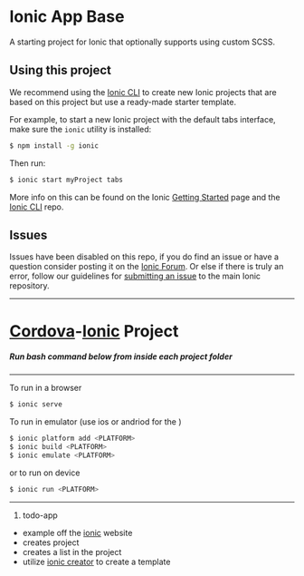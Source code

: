 Ionic App Base
=====================

A starting project for Ionic that optionally supports using custom SCSS.

## Using this project

We recommend using the [Ionic CLI](https://github.com/driftyco/ionic-cli) to create new Ionic projects that are based on this project but use a ready-made starter template.

For example, to start a new Ionic project with the default tabs interface, make sure the `ionic` utility is installed:

```bash
$ npm install -g ionic
```

Then run:

```bash
$ ionic start myProject tabs
```

More info on this can be found on the Ionic [Getting Started](http://ionicframework.com/getting-started) page and the [Ionic CLI](https://github.com/driftyco/ionic-cli) repo.

## Issues
Issues have been disabled on this repo, if you do find an issue or have a question consider posting it on the [Ionic Forum](http://forum.ionicframework.com/).  Or else if there is truly an error, follow our guidelines for [submitting an issue](http://ionicframework.com/submit-issue/) to the main Ionic repository.

---

# [Cordova](https://cordova.apache.org/)-[Ionic](http://ionicframework.com/) Project

##### Run bash command below from inside each project folder
---
To run in a browser
``` bash
$ ionic serve
```
To run in <PLATFORM> emulator (use ios or andriod for the <PLATFORM>)
``` bash
$ ionic platform add <PLATFORM>
$ ionic build <PLATFORM>
$ ionic emulate <PLATFORM>
```
or to run on <PLATFORM> device
``` bash
$ ionic run <PLATFORM>
```
---

1. todo-app
  * example off the [ionic](http://ionicframework.com/getting-started/) website
  * creates project
  * creates a list in the project
  * utilize [ionic creator](http://ionic.io/products/creator) to create a template


